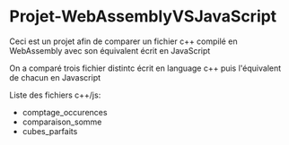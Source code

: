 # Projet-WebAssemblyVSJavaScript
Ceci est un projet afin de comparer un fichier c++ compilé en WebAssembly avec son équivalent écrit en JavaScript

On a comparé trois fichier distintc écrit en language c++ puis l'équivalent de chacun en Javascript

Liste des fichiers c++/js:

- comptage_occurences
- comparaison_somme
- cubes_parfaits
